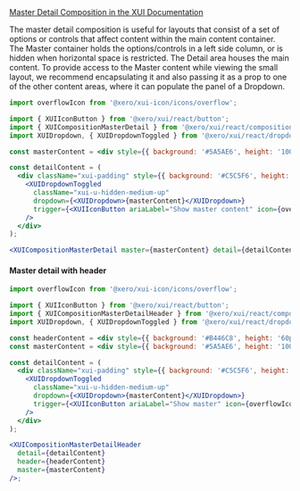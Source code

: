 <!-- Master detail -->
<div class="xui-margin-vertical">
	<a href="../section-compositions-masterdetail.html" isDocLink>Master Detail Composition in the XUI Documentation</a>
</div>

The master detail composition is useful for layouts that consist of a set of options or controls that affect content within the main content container. The Master container holds the options/controls in a left side column, or is hidden when horizontal space is restricted. The Detail area houses the main content. To provide access to the Master content while viewing the small layout, we recommend encapsulating it and also passing it as a prop to one of the other content areas, where it can populate the panel of a Dropdown.

```jsx harmony
import overflowIcon from '@xero/xui-icon/icons/overflow';

import { XUIIconButton } from '@xero/xui/react/button';
import { XUICompositionMasterDetail } from '@xero/xui/react/compositions';
import XUIDropdown, { XUIDropdownToggled } from '@xero/xui/react/dropdown';

const masterContent = <div style={{ background: '#5A5AE6', height: '100px', width: '100%' }}></div>;

const detailContent = (
  <div className="xui-padding" style={{ background: '#C5C5F6', height: '100px' }}>
    <XUIDropdownToggled
      className="xui-u-hidden-medium-up"
      dropdown={<XUIDropdown>{masterContent}</XUIDropdown>}
      trigger={<XUIIconButton ariaLabel="Show master content" icon={overflowIcon} />}
    />
  </div>
);

<XUICompositionMasterDetail master={masterContent} detail={detailContent} />;
```

#### Master detail with header

```jsx harmony
import overflowIcon from '@xero/xui-icon/icons/overflow';

import { XUIIconButton } from '@xero/xui/react/button';
import { XUICompositionMasterDetailHeader } from '@xero/xui/react/compositions';
import XUIDropdown, { XUIDropdownToggled } from '@xero/xui/react/dropdown';

const headerContent = <div style={{ background: '#B446C8', height: '60px' }}></div>;
const masterContent = <div style={{ background: '#5A5AE6', height: '100px', width: '100%' }}></div>;

const detailContent = (
  <div className="xui-padding" style={{ background: '#C5C5F6', height: '100px' }}>
    <XUIDropdownToggled
      className="xui-u-hidden-medium-up"
      dropdown={<XUIDropdown>{masterContent}</XUIDropdown>}
      trigger={<XUIIconButton ariaLabel="Show master" icon={overflowIcon} />}
    />
  </div>
);

<XUICompositionMasterDetailHeader
  detail={detailContent}
  header={headerContent}
  master={masterContent}
/>;
```

